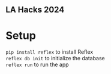 ## LA Hacks 2024

# Setup
`pip install reflex` to install Reflex <br />
`reflex db init` to initialize the database <br />
`reflex run` to run the app <br />